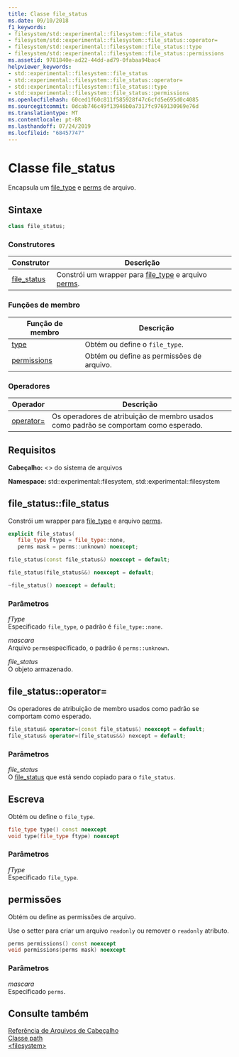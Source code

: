 ```yaml
---
title: Classe file_status
ms.date: 09/10/2018
f1_keywords:
- filesystem/std::experimental::filesystem::file_status
- filesystem/std::experimental::filesystem::file_status::operator=
- filesystem/std::experimental::filesystem::file_status::type
- filesystem/std::experimental::filesystem::file_status::permissions
ms.assetid: 9781840e-ad22-44dd-ad79-0fabaa94bac4
helpviewer_keywords:
- std::experimental::filesystem::file_status
- std::experimental::filesystem::file_status::operator=
- std::experimental::filesystem::file_status::type
- std::experimental::filesystem::file_status::permissions
ms.openlocfilehash: 60ced1f60c811f585928f47c6cfd5e695d0c4085
ms.sourcegitcommit: 0dcab746c49f13946b0a7317fc9769130969e76d
ms.translationtype: MT
ms.contentlocale: pt-BR
ms.lasthandoff: 07/24/2019
ms.locfileid: "68457747"
---
```

# <a name="filestatus-class"></a>Classe file_status

Encapsula um [file_type](../standard-library/filesystem-enumerations.md#file_type) e [perms](../standard-library/filesystem-enumerations.md#perms) de arquivo.

## <a name="syntax"></a>Sintaxe

```cpp
class file_status;
```

### <a name="constructors"></a>Construtores

|Construtor|Descrição|
|-|-|
|[file_status](#file_status)|Constrói um wrapper para [file_type](../standard-library/filesystem-enumerations.md#file_type) e arquivo [perms](../standard-library/filesystem-enumerations.md#perms).|

### <a name="member-functions"></a>Funções de membro

|Função de membro|Descrição|
|-|-|
|[type](#type)|Obtém ou define o `file_type`.|
|[permissions](#permissions)|Obtém ou define as permissões de arquivo.|

### <a name="operators"></a>Operadores

|Operador|Descrição|
|-|-|
|[operator=](#op_as)|Os operadores de atribuição de membro usados como padrão se comportam como esperado.|

## <a name="requirements"></a>Requisitos

**Cabeçalho:** \<> do sistema de arquivos

**Namespace:** std::experimental::filesystem, std::experimental::filesystem

## <a name="file_status"></a> file_status::file_status

Constrói um wrapper para [file_type](../standard-library/filesystem-enumerations.md#file_type) e arquivo [perms](../standard-library/filesystem-enumerations.md#perms).

```cpp
explicit file_status(
   file_type ftype = file_type::none,
   perms mask = perms::unknown) noexcept;

file_status(const file_status&) noexcept = default;

file_status(file_status&&) noexcept = default;

~file_status() noexcept = default;
```

### <a name="parameters"></a>Parâmetros

*fType*\
Especificado `file_type`, o padrão é `file_type::none`.

*mascara*\
Arquivo `perms`especificado, o padrão é `perms::unknown`.

*file_status*\
O objeto armazenado.

## <a name="op_as"></a> file_status::operator=

Os operadores de atribuição de membro usados como padrão se comportam como esperado.

```cpp
file_status& operator=(const file_status&) noexcept = default;
file_status& operator=(file_status&&) nexcept = default;
```

### <a name="parameters"></a>Parâmetros

*file_status*\
O [file_status](../standard-library/file-status-class.md) que está sendo copiado para o `file_status`.

## <a name="type"></a>Escreva

Obtém ou define o `file_type`.

```cpp
file_type type() const noexcept
void type(file_type ftype) noexcept
```

### <a name="parameters"></a>Parâmetros

*fType*\
Especificado `file_type`.

## <a name="permissions"></a>permissões

Obtém ou define as permissões de arquivo.

Use o setter para criar um arquivo `readonly` ou remover o `readonly` atributo.

```cpp
perms permissions() const noexcept
void permissions(perms mask) noexcept
```

### <a name="parameters"></a>Parâmetros

*mascara*\
Especificado `perms`.

## <a name="see-also"></a>Consulte também

[Referência de Arquivos de Cabeçalho](../standard-library/cpp-standard-library-header-files.md)\
[Classe path](../standard-library/path-class.md)\
[\<filesystem>](../standard-library/filesystem.md)
